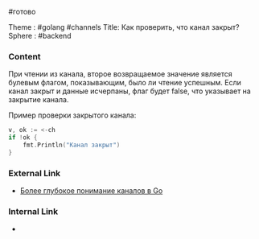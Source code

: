 #готово 

Theme : #golang  #channels
Title: Как проверить, что канал закрыт?
Sphere : #backend 

### Content

При чтении из канала, второе возвращаемое значение является булевым флагом, показывающим, было ли чтение успешным. Если канал закрыт и данные исчерпаны, флаг будет false, что указывает на закрытие канала.

Пример проверки закрытого канала:

```go
v, ok := <-ch
if !ok {
    fmt.Println("Канал закрыт")
}
```
### External Link

- [Более глубокое понимание каналов в Go](https://blog.golang.org/pipelines)

### Internal Link

- 